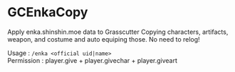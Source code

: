 # GCEnkaCopy
Apply enka.shinshin.moe data to Grasscutter
Copying characters, artifacts, weapon, and costume and auto equiping those. No need to relog!

Usage : `/enka <official uid|name>` <br>
Permission : player.give + player.givechar + player.giveart
